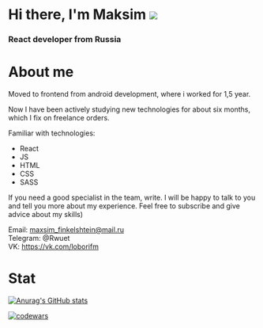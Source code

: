 # Hi there, I'm Maksim ![](https://github.com/blackcater/blackcater/raw/main/images/Hi.gif) 
### React developer from Russia


# About me

Moved to frontend from android development, where i worked for 1,5 year. 

Now I have been actively studying new technologies for about six months, which I fix on freelance orders.

Familiar with technologies: 
+ React
+ JS
+ HTML
+ CSS
 + SASS

If you need a good specialist in the team, write. I will be happy to talk to you and tell you more about my experience. Feel free to subscribe and give advice about my skills)


Email: maxsim_finkelshtein@mail.ru <br/>
Telegram: @Rwuet <br/>
VK: https://vk.com/loborifm 
 
# Stat

[![Anurag's GitHub stats](https://github-readme-stats.vercel.app/api?username=Loborifma)](https://github.com/anuraghazra/github-readme-stats)
 

[![codewars](https://www.codewars.com/users/Loborifma/badges/large)](https://www.codewars.com/users/username)
